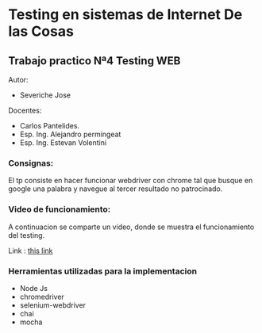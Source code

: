 # Testing en sistemas de Internet De las Cosas

## Trabajo practico Nª4 Testing WEB

Autor:

* Severiche Jose

Docentes:

* Carlos Pantelides.
* Esp. Ing. Alejandro permingeat
* Esp. Ing. Estevan Volentini

### Consignas:

El tp consiste en hacer funcionar webdriver con chrome tal que busque en google una palabra y navegue al 
tercer resultado no patrocinado.

### Video de funcionamiento:

A continuacion se comparte un video, donde se muestra el funcionamiento del testing.

Link : [this link](https://drive.google.com/drive/folders/1L823ArLx24sjOKDyIMzzo0q1HG4t3xGc?usp=sharing) 

### Herramientas utilizadas para la implementacion

* Node Js
* chromedriver
* selenium-webdriver
* chai
* mocha




